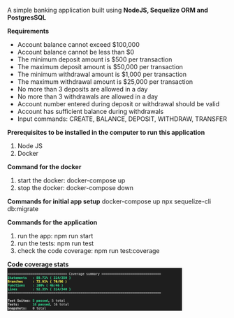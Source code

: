 A simple banking application built using **NodeJS, Sequelize ORM and PostgresSQL**

**Requirements**
- Account balance cannot exceed $100,000
- Account balance cannot be less than $0
- The minimum deposit amount is $500 per transaction
- The maximum deposit amount is $50,000 per transaction
- The minimum withdrawal amount is $1,000 per transaction
- The maximum withdrawal amount is $25,000 per transaction
- No more than 3 deposits are allowed in a day
- No more than 3 withdrawals are allowed in a day
- Account number entered during deposit or withdrawal should be valid
- Account has sufficient balance during withdrawals
- Input commands: CREATE, BALANCE, DEPOSIT, WITHDRAW, TRANSFER

**Prerequisites to be installed in the computer to run this application**
1. Node JS 
2. Docker

**Command for the docker**
1. start the docker:
    docker-compose up
2. stop the docker:
    docker-compose down

**Commands for initial app setup**
docker-compose up
npx sequelize-cli db:migrate

**Commands for the application**
1. run the app:
    npm run start
2. run the tests:
    npm run test
2. check the code coverage:
    npm run test:coverage

**Code coverage stats**
<img src="/appImages/CodeCoverage.png" alt="Code Coverage" width="400"/>
